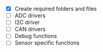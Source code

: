 - [x] Create required folders and files  
- [ ] ADC drivers  
- [ ] I2C driver  
- [ ] CAN drivers  
- [ ] Debug functions  
- [ ] Sensor specific functions
